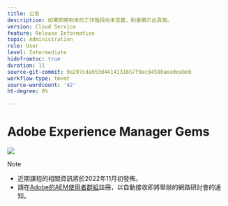 ```yaml
---
title: 公告
description: 如果即將到來的工作階段尚未定義，則會顯示此頁面。
version: Cloud Service
feature: Release Information
topic: Administration
role: User
level: Intermediate
hidefromtoc: true
duration: 11
source-git-commit: 9a297cda953d4414131657f9ac84580aea0eabeb
workflow-type: tm+mt
source-wordcount: '42'
ht-degree: 0%

---
```


# Adobe Experience Manager Gems

![](assets/ADX_Gems.png)

>[!NOTE]
>
>* 近期課程的相關資訊將於2022年11月初發佈。
>* 請在[Adobe的AEM使用者群組](https://aem-augs.adobe.com/)註冊，以自動接收即將舉辦的網路研討會的通知。
